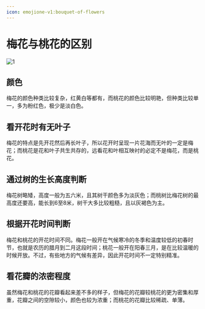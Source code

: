 ```yaml
---
icon: emojione-v1:bouquet-of-flowers
---
```


# 梅花与桃花的区别

![1](/prunus_mume.jpg)

## 颜色

梅花的颜色种类比较复杂，红黄白等都有，而桃花的颜色比较明艳，但种类比较单一，多为粉红色，极少是淡白色。

## 看开花时有无叶子

梅花的特点是先开花然后再长叶子，所以花开时呈现一片花海而无叶的一定是梅花；而桃花是花和叶子共生共存的，远看花和叶相互映衬的必定不是梅花，而是桃花。

## 通过树的生长高度判断

梅花树略矮，高度一般为五六米，且其树干颜色多为淡灰色；而桃树比梅花树的最高度还要高，能长到6至8米，树干大多比较粗糙，且以灰褐色为主。

## 根据开花时间判断

梅花和桃花的开花时间不同。梅花一般开在气候寒冷的冬季和温度较低的初春时节，也就是农历的腊月到二月这段时间；桃花一般开在阳春三月，是在比较温暖的时候开放。不过，有些地方的气候有差异，因此开花时间不一定特别精准。

## 看花瓣的浓密程度

虽然梅花和桃花的花瓣看起来差不多的样子，但梅花的花瓣较桃花的更为密集和厚重，花瓣之间的空隙较小，颜色也较为浓重；而桃花的花瓣比较稀疏、单薄。

